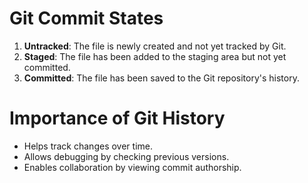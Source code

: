 # Git Commit States
1. **Untracked**: The file is newly created and not yet tracked by Git.
2. **Staged**: The file has been added to the staging area but not yet committed.
3. **Committed**: The file has been saved to the Git repository's history.
# Importance of Git History

- Helps track changes over time.
- Allows debugging by checking previous versions.
- Enables collaboration by viewing commit authorship.
